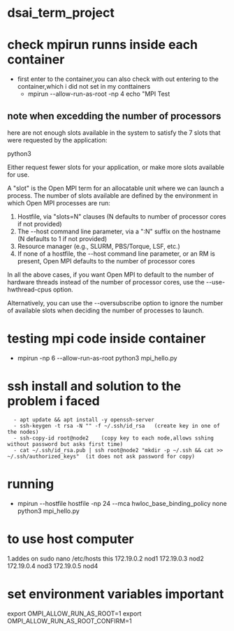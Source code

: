 # dsai_term_project
# check mpirun runns inside each container 
-  first enter to the container,you can also check with out entering to the container,which i did not set in my 
   conttainers
   - mpirun --allow-run-as-root -np 4 echo "MPI Test
## note when excedding the number of processors 
here are not enough slots available in the system to satisfy the 7
slots that were requested by the application:

  python3

Either request fewer slots for your application, or make more slots
available for use.

A "slot" is the Open MPI term for an allocatable unit where we can
launch a process.  The number of slots available are defined by the
environment in which Open MPI processes are run:

  1. Hostfile, via "slots=N" clauses (N defaults to number of
     processor cores if not provided)
  2. The --host command line parameter, via a ":N" suffix on the
     hostname (N defaults to 1 if not provided)
  3. Resource manager (e.g., SLURM, PBS/Torque, LSF, etc.)
  4. If none of a hostfile, the --host command line parameter, or an
     RM is present, Open MPI defaults to the number of processor cores

In all the above cases, if you want Open MPI to default to the number
of hardware threads instead of the number of processor cores, use the
--use-hwthread-cpus option.

Alternatively, you can use the --oversubscribe option to ignore the
number of available slots when deciding the number of processes to
launch.

# testing mpi code inside container 
  - mpirun -np 6 --allow-run-as-root python3 mpi_hello.py

# ssh install and solution to the problem i faced 
      - apt update && apt install -y openssh-server
      - ssh-keygen -t rsa -N "" -f ~/.ssh/id_rsa   (create key in one of the nodes)
      - ssh-copy-id root@node2    (copy key to each node,allows sshing without password but asks first time)
      - cat ~/.ssh/id_rsa.pub | ssh root@node2 "mkdir -p ~/.ssh && cat >> ~/.ssh/authorized_keys"  (it does not ask password for copy)

# running 
  - mpirun --hostfile hostfile -np 24 --mca hwloc_base_binding_policy none python3 mpi_hello.py
# to use host computer 
   1.addes on sudo nano /etc/hosts this 
                172.19.0.2 nod1
                172.19.0.3 nod2
                172.19.0.4 nod3
                172.19.0.5 nod4
# set environment variables important
  export OMPI_ALLOW_RUN_AS_ROOT=1
  export OMPI_ALLOW_RUN_AS_ROOT_CONFIRM=1